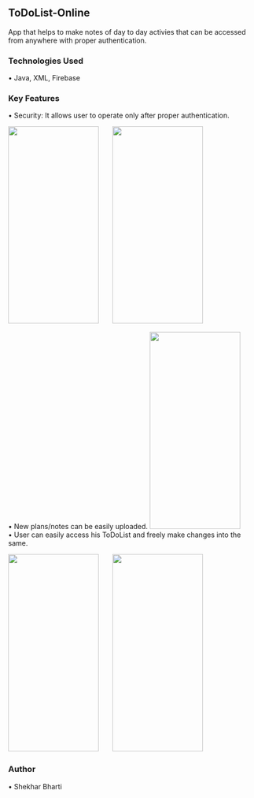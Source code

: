 ## ToDoList-Online
App that helps to make notes of day to day activies that can be accessed from anywhere with proper authentication. 
### Technologies Used
• Java, XML, Firebase
### Key Features
• Security: It allows user to operate only after proper authentication.
<p>
<img src="https://user-images.githubusercontent.com/56762662/89049891-90a84980-d36f-11ea-9096-0de4887101bf.jpg" width="184" height="400">
&nbsp;&nbsp;&nbsp;&nbsp;&nbsp;  <img src="https://user-images.githubusercontent.com/56762662/89049923-9f8efc00-d36f-11ea-9ffd-c2bdf3c4fece.jpg" width="184" height="400">
</p>
•	New plans/notes can be easily uploaded.
<img src="https://user-images.githubusercontent.com/56762662/89049981-b46b8f80-d36f-11ea-8300-38de8478f5e0.jpg" width="184" height="400">
<br>
•	User can easily access his ToDoList and freely make changes into the same.
<p>
<img src="https://user-images.githubusercontent.com/56762662/89050060-cfd69a80-d36f-11ea-847d-ccbd7c132710.jpg" width="184" height="400">
&nbsp;&nbsp;&nbsp;&nbsp;&nbsp;  <img src="https://user-images.githubusercontent.com/56762662/89050091-dbc25c80-d36f-11ea-83e6-db0475f30479.jpg" width="184" height="400">
</p>

### Author
• Shekhar Bharti

